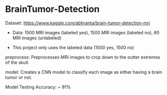 # BrainTumor-Detection


Dataset: https://www.kaggle.com/abhranta/brain-tumor-detection-mri

* Data: 1500 MRI images (labeled yes), 1500 MRI images (labeled no), 60 MRI images (unlabeled)

* This project only uses the labeled data (1500 yes, 1500 no)


preprocess: Preprocesses MRI images to crop down to the outter extremes of the skull.

model: Creates a CNN model to classify each image as either having a brain tumor or not.


Model Testing Accuracy: ~ 91%
